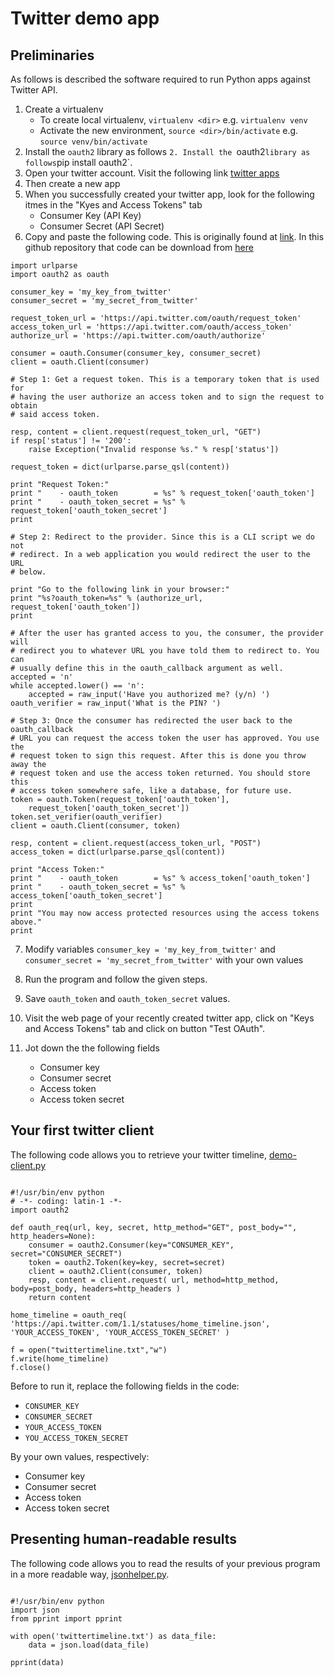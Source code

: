 # Twitter demo app

## Preliminaries

As follows is described the software required to run Python apps against Twitter API.

1. Create a virtualenv
	* To create local virtualenv, `virtualenv <dir>` e.g. `virtualenv venv`
	* Activate the new environment, `source <dir>/bin/activate` e.g. 
          `source venv/bin/activate`
2. Install the `oauth2` library as follows `2. Install the `oauth2` library as follows `pip install oauth2`.
3. Open your twitter account. Visit the following link [twitter apps](https://apps.twitter.com/)
4. Then create a new app 
5. When you successfully created your twitter app, look for the following itmes in the "Kyes and Access Tokens" tab
	* Consumer Key (API Key)
	* Consumer Secret (API Secret)
6. Copy and paste the following code. This is originally found at [link][1]. In this github repository that code can be download from [here](https://github.com/josanabr/mytwitter/blob/master/helper.py) 

~~~~
import urlparse
import oauth2 as oauth

consumer_key = 'my_key_from_twitter'
consumer_secret = 'my_secret_from_twitter'

request_token_url = 'https://api.twitter.com/oauth/request_token'
access_token_url = 'https://api.twitter.com/oauth/access_token'
authorize_url = 'https://api.twitter.com/oauth/authorize'

consumer = oauth.Consumer(consumer_key, consumer_secret)
client = oauth.Client(consumer)

# Step 1: Get a request token. This is a temporary token that is used for 
# having the user authorize an access token and to sign the request to obtain 
# said access token.

resp, content = client.request(request_token_url, "GET")
if resp['status'] != '200':
    raise Exception("Invalid response %s." % resp['status'])

request_token = dict(urlparse.parse_qsl(content))

print "Request Token:"
print "    - oauth_token        = %s" % request_token['oauth_token']
print "    - oauth_token_secret = %s" % request_token['oauth_token_secret']
print 

# Step 2: Redirect to the provider. Since this is a CLI script we do not 
# redirect. In a web application you would redirect the user to the URL
# below.

print "Go to the following link in your browser:"
print "%s?oauth_token=%s" % (authorize_url, request_token['oauth_token'])
print 

# After the user has granted access to you, the consumer, the provider will
# redirect you to whatever URL you have told them to redirect to. You can 
# usually define this in the oauth_callback argument as well.
accepted = 'n'
while accepted.lower() == 'n':
    accepted = raw_input('Have you authorized me? (y/n) ')
oauth_verifier = raw_input('What is the PIN? ')

# Step 3: Once the consumer has redirected the user back to the oauth_callback
# URL you can request the access token the user has approved. You use the 
# request token to sign this request. After this is done you throw away the
# request token and use the access token returned. You should store this 
# access token somewhere safe, like a database, for future use.
token = oauth.Token(request_token['oauth_token'],
    request_token['oauth_token_secret'])
token.set_verifier(oauth_verifier)
client = oauth.Client(consumer, token)

resp, content = client.request(access_token_url, "POST")
access_token = dict(urlparse.parse_qsl(content))

print "Access Token:"
print "    - oauth_token        = %s" % access_token['oauth_token']
print "    - oauth_token_secret = %s" % access_token['oauth_token_secret']
print
print "You may now access protected resources using the access tokens above." 
print
~~~~

7. Modify variables `consumer_key = 'my_key_from_twitter'` and `consumer_secret = 'my_secret_from_twitter'` with your own values

8. Run the program and follow the given steps.

9. Save `oauth_token` and `oauth_token_secret` values.

10. Visit the web page of your recently created twitter app, click on "Keys and Access Tokens" tab and click on button "Test OAuth".

11. Jot down the the following fields
	* Consumer key
	* Consumer secret
	* Access token
	* Access token secret

## Your first twitter client

The following code allows you to retrieve your twitter timeline, [demo-client.py](https://github.com/josanabr/mytwitter/blob/master/demo-client.py)

~~~~

#!/usr/bin/env python
# -*- coding: latin-1 -*-
import oauth2

def oauth_req(url, key, secret, http_method="GET", post_body="", http_headers=None):
    consumer = oauth2.Consumer(key="CONSUMER_KEY", secret="CONSUMER_SECRET")
    token = oauth2.Token(key=key, secret=secret)
    client = oauth2.Client(consumer, token)
    resp, content = client.request( url, method=http_method, body=post_body, headers=http_headers )
    return content
 
home_timeline = oauth_req( 'https://api.twitter.com/1.1/statuses/home_timeline.json', 'YOUR_ACCESS_TOKEN', 'YOUR_ACCESS_TOKEN_SECRET' )

f = open("twittertimeline.txt","w")
f.write(home_timeline)
f.close()

~~~~

Before to run it, replace the following fields in the code:

* `CONSUMER_KEY`
* `CONSUMER_SECRET`
* `YOUR_ACCESS_TOKEN` 
* `YOU_ACCESS_TOKEN_SECRET`

By your own values, respectively:

* Consumer key
* Consumer secret 
* Access token
* Access token secret

## Presenting human-readable results

The following code allows you to read the results of your previous program in a more readable way, [jsonhelper.py](https://github.com/josanabr/mytwitter/blob/master/jsonhelper.py).

~~~~

#!/usr/bin/env python
import json
from pprint import pprint

with open('twittertimeline.txt') as data_file:    
    data = json.load(data_file)

pprint(data)

~~~~

[1]: https://github.com/joestump/python-oauth2/wiki/Twitter-Three-legged-OAuth  "Twitter Three legged OAuth"

